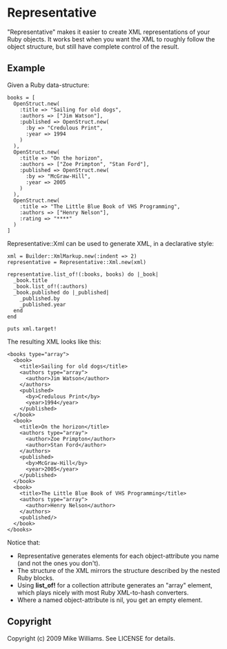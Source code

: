 Representative
==============

"Representative" makes it easier to create XML representations of your Ruby objects.
It works best when you want the XML to roughly follow the object structure, 
but still have complete control of the result.

Example
-------

Given a Ruby data-structure:

    books = [
      OpenStruct.new(
        :title => "Sailing for old dogs", 
        :authors => ["Jim Watson"],
        :published => OpenStruct.new(
          :by => "Credulous Print",
          :year => 1994
        )
      ),
      OpenStruct.new(
        :title => "On the horizon", 
        :authors => ["Zoe Primpton", "Stan Ford"],
        :published => OpenStruct.new(
          :by => "McGraw-Hill",
          :year => 2005
        )
      ),
      OpenStruct.new(
        :title => "The Little Blue Book of VHS Programming",
        :authors => ["Henry Nelson"],
        :rating => "****"
      )
    ]

Representative::Xml can be used to generate XML, in a declarative style:

    xml = Builder::XmlMarkup.new(:indent => 2)
    representative = Representative::Xml.new(xml)

    representative.list_of!(:books, books) do |_book|
      _book.title
      _book.list_of!(:authors)
      _book.published do |_published|
        _published.by
        _published.year
      end
    end

    puts xml.target!

The resulting XML looks like this:

    <books type="array">
      <book>
        <title>Sailing for old dogs</title>
        <authors type="array">
          <author>Jim Watson</author>
        </authors>
        <published>
          <by>Credulous Print</by>
          <year>1994</year>
        </published>
      </book>
      <book>
        <title>On the horizon</title>
        <authors type="array">
          <author>Zoe Primpton</author>
          <author>Stan Ford</author>
        </authors>
        <published>
          <by>McGraw-Hill</by>
          <year>2005</year>
        </published>
      </book>
      <book>
        <title>The Little Blue Book of VHS Programming</title>
        <authors type="array">
          <author>Henry Nelson</author>
        </authors>
        <published/>
      </book>
    </books>

Notice that:

- Representative generates elements for each object-attribute you name (and not the ones you don't).
- The structure of the XML mirrors the structure described by the nested Ruby blocks.
- Using **list_of!** for a collection attribute generates an "array" element, which plays nicely
  with most Ruby XML-to-hash converters.
- Where a named object-attribute is nil, you get an empty element.

Copyright
---------

Copyright (c) 2009 Mike Williams. See LICENSE for details.
